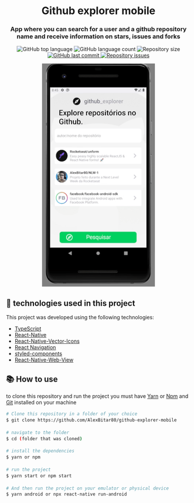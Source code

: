 


<h1 align="center">
  Github explorer mobile
</h1>

<H3 align="center">
  App where you can search for a user and a github repository name and receive information on stars, issues and forks  
</h3>

<p align="center">
  <img alt="GitHub top language" src="https://img.shields.io/github/languages/top/AlexBitar80/github-explorer-mobile.svg">

  <img alt="GitHub language count" src="https://img.shields.io/github/languages/count/AlexBitar80/github-explorer-mobile.svg">

  <img alt="Repository size" src="https://img.shields.io/github/repo-size/AlexBitar80/github-explorer-mobile.svg">
  <a href="https://github.com/AlexBitar80/github-explorer-mobile/commits/master">
    <img alt="GitHub last commit" src="https://img.shields.io/github/last-commit/AlexBitar80/github-explorer-mobile.svg">
  </a>

  <a href="https://github.com/lukemorales/react-rocketshoes/issues">
    <img alt="Repository issues" src="https://img.shields.io/github/issues/AlexBitar80/github-explorer-mobile.svg">
  </a>
</p>

<p align="center">
  <img alt="gif app" src="https://github.com/AlexBitar80/github-explorer-mobile/blob/master/github_explorer.gif">
</p>



## :robot: technologies used in this project

This project was developed using the following technologies:

-  [TypeScript](https://www.typescriptlang.org/)
-  [React-Native](https://reactnative.dev/)
-  [React-Native-Vector-Icons](https://www.npmjs.com/package/react-native-vector-icons)
-  [React Navigation](https://reactnavigation.org/)
-  [styled-components](https://styled-components.com/)
-  [React-Native-Web-View](https://reactnative.dev/docs/webview)

 
## :books: How to use

 to clone this repository and run the project you must have [Yarn](https://yarnpkg.com/) or [Npm](https://www.npmjs.com/get-npm) and [Git](https://git-scm.com/) installed on your machine      

```bash
# Clone this repository in a folder of your choice
$ git clone https://github.com/AlexBitar80/github-explorer-mobile

# navigate to the folder 
$ cd (folder that was cloned)

# install the dependencies
$ yarn or npm 

# run the project
$ yarn start or npm start

# And then run the project on your emulator or physical device
$ yarn android or npx react-native run-android
```
